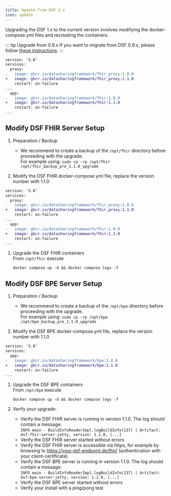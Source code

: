 ```yaml
---
title: Update from DSF 1.x
icon: update
---
```


Upgrading the DSF 1.x to the current version involves modifying the docker-compose.yml files and recreating the containers.


::: tip Upgrade from 0.9.x
If you want to migrate from DSF 0.9.x, please follow [these instructions](upgrade-from-0).
:::

```diff
version: '3.8'
services:
  proxy:
-   image: ghcr.io/datasharingframework/fhir_proxy:1.0.0
+   image: ghcr.io/datasharingframework/fhir_proxy:1.1.0
    restart: on-failure
...
  app:
-   image: ghcr.io/datasharingframework/fhir:1.0.0
+   image: ghcr.io/datasharingframework/fhir:1.1.0
    restart: on-failure
...
```



## Modify DSF FHIR Server Setup
1. Preparation / Backup
    * We recommend to create a backup of the `/opt/fhir` directory before proceeding with the upgrade.  
    For example using: `sudo cp -rp /opt/fhir /opt/fhir_backup_pre_1.1.0_upgrade`

1. Modify the DSF FHIR docker-compose.yml file, replace the version number with 1.1.0
```diff
version: '3.8'
services:
  proxy:
-   image: ghcr.io/datasharingframework/fhir_proxy:1.0.0
+   image: ghcr.io/datasharingframework/fhir_proxy:1.1.0
    restart: on-failure
...
  app:
-   image: ghcr.io/datasharingframework/fhir:1.0.0
+   image: ghcr.io/datasharingframework/fhir:1.1.0
    restart: on-failure
...
```

1. Upgrade the DSF FHIR containers  
    From `/opt/fhir` execute  
    ```
    docker compose up -d && docker compose logs -f
    ```

## Modify DSF BPE Server Setup
1. Preparation / Backup
    * We recommend to create a backup of the `/opt/bpe` directory before proceeding with the upgrade.  
    For example using: `sudo cp -rp /opt/bpe /opt/bpe_backup_pre_1.1.0_upgrade`

1. Modify the DSF BPE docker-compose.yml file, replace the version number with 1.1.0
```diff
version: '3.8'
services:
  app:
-   image: ghcr.io/datasharingframework/bpe:1.0.0
+   image: ghcr.io/datasharingframework/bpe:1.1.0
    restart: on-failure
...
```

1. Upgrade the DSF BPE containers  
    From `/opt/bpe` execute  
    ```
    docker compose up -d && docker compose logs -f
    ```

1. Verify your upgrade:
    * Verify the DSF FHIR server is running in version 1.1.0. The log should contain a message:  
        `INFO main - BuildInfoReaderImpl.logBuildInfo(137) | Artifact: dsf-fhir-server-jetty, version: 1.1.0, [...]`
    * Verify the DSF FHIR server started without errors
    * Verify the DSF FHIR server is accessible via https, for example by browsing to https://your-dsf-endpoint.de/fhir/ (authentication with your client-certificate)
    * Verify the DSF BPE server is running in version 1.1.0. The log should contain a message:  
        `INFO main - BuildInfoReaderImpl.logBuildInfo(137) | Artifact: dsf-bpe-server-jetty, version: 1.1.0, [...]`
    * Verify the DSF BPE server started without errors
    * Verify your install with a ping/pong test  
